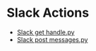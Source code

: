 

 # Slack Actions 

* [Slack get handle.py](https://github.com/unskript/Awesome-CloudOps-Automation/tree/master/Slack/legos/slack_get_handle) 
* [Slack post messages.py](https://github.com/unskript/Awesome-CloudOps-Automation/tree/master/Slack/legos/slack_post_messages) 
